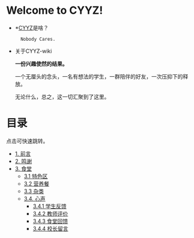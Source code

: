 # **Welcome to CYYZ!**

- *[CYYZ](https://baike.baidu.com/item/%E9%9D%92%E5%B2%9B%E5%B8%82%E5%9F%8E%E9%98%B3%E7%AC%AC%E4%B8%80%E9%AB%98%E7%BA%A7%E4%B8%AD%E5%AD%A6/62625261)是啥？

        Nobody Cares.

- 关于CYYZ-wiki

    **一份兴趣使然的结果。**

    一个无厘头的念头，一名有想法的学生，一群陪伴的好友，一次压抑下的释放。

    无论什么，总之，这一切汇聚到了这里。


# **目录**

点击可快速跳转。

- [1. 前言](index)
- [2. 鸣谢](intro/thanks)
- [3. 食堂](dish)
    - [3.1 特色区](dish/special/menu)
    - [3.2 营养餐](dish/diningarea)
    - [3.3 杂类](dish/others) 
    - [3.4. 心声](dish/comments)
        - [3.4.1 学生反馈](dish/comments#学生反馈)
        - [3.4.2 教师评价](dish/comments#教师评价)
        - [3.4.3 食堂回馈](dish/comments#食堂回馈)
        - [3.4.4 校长留言](dish/comments#校长留言)